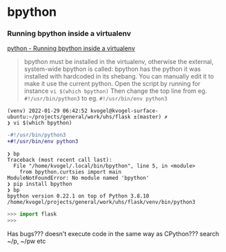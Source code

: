 
# bpython



### Running bpython inside a virtualenv

[python - Running bpython inside a virtualenv](https://stackoverflow.com/questions/25434576/running-bpython-inside-a-virtualenv)
>bpython must be installed in the virtualenv, otherwise the external, system-wide bpython is called:
>bpython has the python it was installed with hardcoded in its shebang. You can manually edit it to make it use the current python. Open the script by running for instance
>`vi $(which bpython)` Then change the top line from eg. `#!/usr/bin/python3` to eg. `#!/usr/bin/env python3`

```
(venv) 2022-01-29 06:42:52 kvogel@kvogel-surface-ubuntu:~/projects/general/work/uhs/flask ±(master) ✗ 
❯ vi $(which bpython)
```
```diff
-#!/usr/bin/python3
+#!/usr/bin/env python3
```
```
❯ bp                 
Traceback (most recent call last):
  File "/home/kvogel/.local/bin/bpython", line 5, in <module>
    from bpython.curtsies import main
ModuleNotFoundError: No module named 'bpython'
❯ pip install bpython
❯ bp
bpython version 0.22.1 on top of Python 3.8.10 /home/kvogel/projects/general/work/uhs/flask/venv/bin/python3
```
```py
>>> import flask
>>> 
```

Has bugs???
doesn't execute code in the same way as CPython???
search ~/p, ~/pw etc
